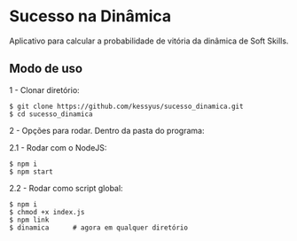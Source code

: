 # Sucesso na Dinâmica
Aplicativo para calcular a probabilidade de vitória da dinâmica de Soft Skills.

## Modo de uso
1 - Clonar diretório:
```console
$ git clone https://github.com/kessyus/sucesso_dinamica.git
$ cd sucesso_dinamica
```
2 - Opções para rodar. Dentro da pasta do programa:

2.1 - Rodar com o NodeJS:
```console
$ npm i
$ npm start
```
2.2 - Rodar como script global:
```console
$ npm i
$ chmod +x index.js
$ npm link
$ dinamica      # agora em qualquer diretório
```
